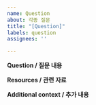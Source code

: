 ```yaml
---
name: Question
about: 각종 질문
title: "[Question]"
labels: question
assignees: ''

---
```


**Question / 질문 내용**

**Resources / 관련 자료**

**Additional context / 추가 내용**

